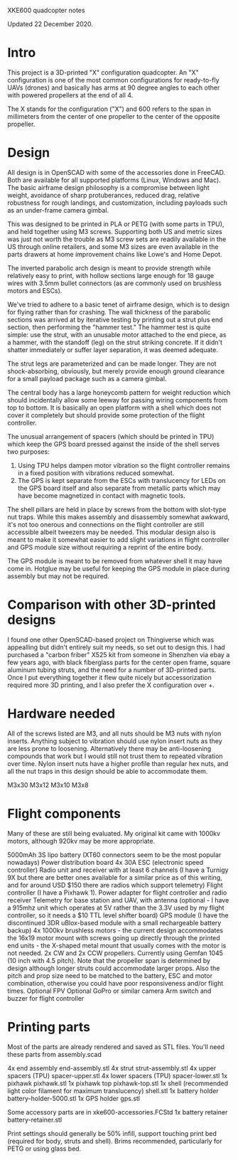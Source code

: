 XKE600 quadcopter notes

Updated 22 December 2020.

Intro
=====

This project is a 3D-printed "X" configuration quadcopter. An "X" configuration is one of the most common
configurations for ready-to-fly UAVs (drones) and basically has arms at 90 degree angles to each other
with powered propellers at the end of all 4.

The X stands for the configuration ("X") and 600 refers to the span in millimeters from the center of
one propeller to the center of the opposite propeller.

Design
======

All design is in OpenSCAD with some of the accessories done in FreeCAD. Both are available for all
supported platforms (Linux, Windows and Mac). The basic airframe design philosophy is a compromise
between light weight, avoidance of sharp protuberances, reduced drag, relative robustness for rough
landings, and customization, including payloads such as an under-frame camera gimbal.

This was designed to be printed in PLA or PETG (with some parts in TPU), and held together using M3 
screws. Supporting both US and metric sizes was just not worth the trouble as M3 screw sets are 
readily available in the US through online retailers, and some M3 sizes are even available in the
parts drawers at home improvement chains like Lowe's and Home Depot.

The inverted parabolic arch design is meant to provide strength while relatively easy to print,
with hollow sections large enough for 18 gauge wires with 3.5mm bullet connectors (as are commonly
used on brushless motors and ESCs).

We've tried to adhere to a basic tenet of airframe design, which is to design for flying rather
than for crashing. The wall thickness of the parabolic sections was arrived at by iterative testing
by printing out a strut plus end section, then performing the "hammer test." The hammer test is
quite simple: use the strut, with an unusable motor attached to the end piece, as a hammer, with
the standoff (leg) on the strut striking concrete. If it didn't shatter immediately or suffer layer
separation, it was deemed adequate.

The strut legs are parameterized and can be made longer. They are not shock-absorbing, obviously,
but merely provide enough ground clearance for a small payload package such as a camera gimbal.

The central body has a large honeycomb pattern for weight reduction which should incidentally
allow some leeway for passing wiring components from top to bottom. It is basically an open
platform with a shell which does not cover it completely but should provide some protection
of the flight controller.

The unusual arrangement of spacers (which should be printed in TPU) which keep the GPS board
pressed against the inside of the shell serves two purposes:
1. Using TPU helps dampen motor vibration so the flight controller remains in a fixed position
   with vibrations reduced somewhat.
2. The GPS is kept separate from the ESCs with translucency for LEDs on the GPS board itself
   and also separate from metallic parts which may have become magnetized in contact with
   magnetic tools.

 The shell pillars are held in place by screws from the bottom with slot-type nut traps. While
 this makes assembly and disassembly somewhat awkward, it's not too onerous and connections on
 the flight controller are still accessible albeit tweezers may be needed. This modular design
 also is meant to make it somewhat easier to add slight variations in flight controller and
 GPS module size without requiring a reprint of the entire body.
 
 The GPS module is meant to be removed from whatever shell it may have come in. Hotglue may
 be useful for keeping the GPS module in place during assembly but may not be required.
 
Comparison with other 3D-printed designs
========================================
 
 I found one other OpenSCAD-based project on Thingiverse which was appealling but didn't
 entirely suit my needs, so set out to design this. I had purchased a "carbon friber"
 X525 kit from someone in Shenzhen via ebay a few years ago, with black fiberglass parts
 for the center open frame, square aluminum tubing struts, and the need for a number of
 3D-printed parts. Once I put everything together it flew quite nicely but accessorization
 required more 3D printing, and I also prefer the X configuration over +.
 
Hardware needed
===============
 
 All of the screws listed are M3, and all nuts should be M3 nuts with nylon inserts. Anything
 subject to vibration should use nylon insert nuts as they are less prone to loosening. Alternatively
 there may be anti-loosening compounds that work but I would still not trust them to repeated 
 vibration over time. Nylon insert nuts have a higher profile than regular hex nuts, and all the
 nut traps in this design should be able to accommodate them.
 
 M3x30
 M3x12
 M3x10
 M3x8
 
Flight components
=================
 
 Many of these are still being evaluated. My original kit came with 1000kv motors, although 920kv
 may be more appropriate.
 
 5000mAh 3S lipo battery (XT60 connectors seem to be the most popular nowadays)
 Power distribution board
 4x 30A ESC (electronic speed controller)
 Radio unit and receiver with at least 6 channels (I have a Turnigy 9X but there are better ones 
 available for a similar price as of this writing, and for around USD $150 there are radios which
 support telemetry)
 Flight controller (I have a Pixhawk 1).
 Power adapter for flight controller and radio receiver
 Telemetry for base station and UAV, with antenna (optional - I have a 915mhz unit which operates
 at 5V rather than the 3.3V used by my flight controller, so it needs a $10 TTL level shifter
 board)
 GPS module (I have the discontinued 3DR uBlox-based module with a small rechargeable battery backup)
 4x 1000kv brushless motors - the current design accommodates the 16x19 motor mount with screws going
 up directly through the printed end units - the X-shaped metal mount that usually comes with the motor
 is not needed.
 2x CW and 2x CCW propellers. Currently using Gemfan 1045 (10 inch with 4.5 pitch). Note that the propeller
 span is determined by design although longer struts could accommodate larger props. Also the pitch and
 prop size need to be matched to the battery, ESC and motor combination, otherwise you could have poor
 responsiveness and/or flight times.
 Optional FPV
 Optional GoPro or similar camera
 Arm switch and buzzer for flight controller
 
Printing parts
==============
 
Most of the parts are already rendered and saved as STL files. You'll need these parts from assembly.scad

 4x end assembly			end-assembly.stl
 4x strut					strut-assembly.stl
 4x upper spacers (TPU) 	spacer-upper.stl
 4x lower spacers (TPU) 	spacer-lower.stl
 1x pixhawk 				pixhawk.stl
 1x pixhawk top				pixhawk-top.stl
 1x shell (recommended light color filament for maximum translucency)
							shell.stl
 1x battery holder			battery-holder-5000.stl
 1x GPS holder				gps.stl
 
Some accessory parts are in xke600-accessories.FCStd
 1x battery retainer		battery-retainer.stl
 
Print settings should generally be 50% infill, support touching print bed (required for body, struts and shell).
Brims recommended, particularly for PETG or using glass bed.

 